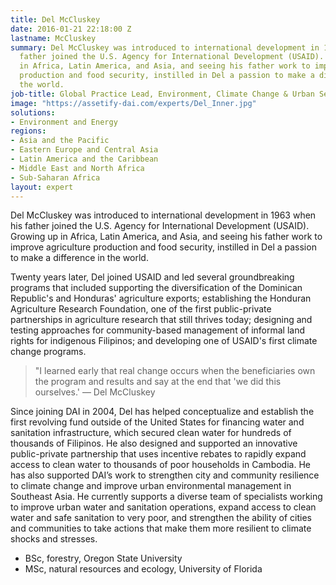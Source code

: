 ```yaml
---
title: Del McCluskey
date: 2016-01-21 22:18:00 Z
lastname: McCluskey
summary: Del McCluskey was introduced to international development in 1963 when his
  father joined the U.S. Agency for International Development (USAID). Growing up
  in Africa, Latin America, and Asia, and seeing his father work to improve agriculture
  production and food security, instilled in Del a passion to make a difference in
  the world.
job-title: Global Practice Lead, Environment, Climate Change & Urban Services
image: "https://assetify-dai.com/experts/Del_Inner.jpg"
solutions:
- Environment and Energy
regions:
- Asia and the Pacific
- Eastern Europe and Central Asia
- Latin America and the Caribbean
- Middle East and North Africa
- Sub-Saharan Africa
layout: expert
---
```


Del McCluskey was introduced to international development in 1963 when his father joined the U.S. Agency for International Development (USAID). Growing up in Africa, Latin America, and Asia, and seeing his father work to improve agriculture production and food security, instilled in Del a passion to make a difference in the world.

Twenty years later, Del joined USAID and led several groundbreaking programs that included supporting the diversification of the Dominican Republic's and Honduras' agriculture exports; establishing the Honduran Agriculture Research Foundation, one of the first public-private partnerships in agriculture research that still thrives today; designing and testing approaches for community-based management of informal land rights for indigenous Filipinos; and developing one of USAID's first climate change programs.

> "I learned early that real change occurs when the beneficiaries own the program and results and say at the end that 'we did this ourselves.' — Del McCluskey

Since joining DAI in 2004, Del has helped conceptualize and establish the first revolving fund outside of the United States for financing water and sanitation infrastructure, which secured clean water for hundreds of thousands of Filipinos. He also designed and supported an innovative public-private partnership that uses incentive rebates to rapidly expand access to clean water to thousands of poor households in Cambodia. He has also supported DAI’s work to strengthen city and community resilience to climate change and improve urban environmental management in Southeast Asia. He currently supports a diverse team of specialists working to improve urban water and sanitation operations, expand access to clean water and safe sanitation to very poor, and strengthen the ability of cities and communities to take actions that make them more resilient to climate shocks and stresses.

* BSc, forestry, Oregon State University
* MSc, natural resources and ecology, University of Florida